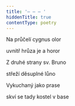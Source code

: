 ```yaml
---
title: '– – – '
hiddenTitle: true
contentType: poetry
---
```


Na průčelí cygnus olor

uvnitř hrůza je a horor

Z druhé strany sv. Bruno

střeží děsuplné lůno

Vykuchaný jako prase

skví se tady kostel v base
